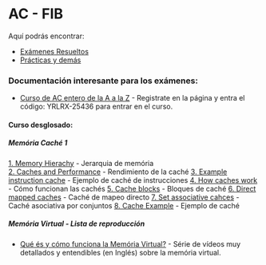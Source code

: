 
# AC - FIB
Aquí podrás encontrar:
* [Exámenes Resueltos](https://github.com/RepoFIBtori/RepoFIBtori/tree/master/Obligatories/Q4/AC/Examens)
* [Prácticas y demás](https://github.com/RepoFIBtori/RepoFIBtori/tree/master/Obligatories/Q4/AC/Practicas)

### Documentación interesante para los exámenes:
* [Curso de AC entero de la A a la Z](https://test.scalable-learning.com/) - Registrate en la página y entra el código: YRLRX-25436 para entrar en el curso.
#### Curso desglosado:

##### Memória Caché 1

[1. Memory Hierachy](http://uiz.io/74oj) - Jerarquia de memória <br>
[2. Caches and Performance](http://uiz.io/jL7t) - Rendimiento de la caché
[3. Example instruction cache](http://uiz.io/cdXU) - Ejemplo de caché de instrucciones
[4. How caches work](http://uiz.io/U3RH) - Cómo funcionan las cachés
[5. Cache blocks](http://uiz.io/vdNT) - Bloques de caché
[6. Direct mapped caches](http://uiz.io/Bcy2) - Caché de mapeo directo
[7. Set associative cahces](http://uiz.io/aI99) - Caché asociativa por conjuntos
[8. Cache Example](http://uiz.io/7Mgq) - Ejemplo de caché

##### Memória Virtual - Lista de reproducción
* [Qué és y cómo funciona la Memória Virtual?](https://www.youtube.com/playlist?list=PLiwt1iVUib9s2Uo5BeYmwkDFUh70fJPxX) - Série de vídeos muy detallados y entendibles (en Inglés) sobre la memória virtual.
